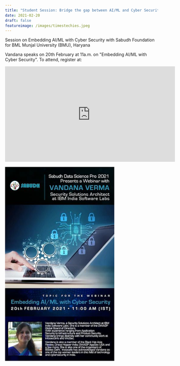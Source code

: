 ```yaml
---
title: "Student Session: Bridge the gap between AI/ML and Cyber Security."
date: 2021-02-20
draft: false
featureimage: /images/timestechies.jpeg
---
```


Session on Embedding AI/ML with Cyber Security with Sabudh Foundation for BML Munjal University (BMU), Haryana

Vandana speaks on 20th February at 11a.m. on "Embedding AI/ML with Cyber Security". To attend, register at:

<iframe width="560" height="315" src="https://www.youtube.com/embed/ySYjnc_DfHE" frameborder="0" allow="accelerometer; autoplay; clipboard-write; encrypted-media; gyroscope; picture-in-picture" allowfullscreen></iframe>

![TimesTechies](/images/sabudh.jpeg)

